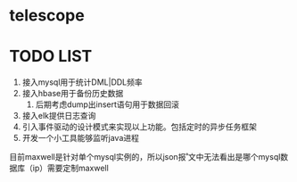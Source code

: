 # telescope

# TODO LIST
1. 接入mysql用于统计DML|DDL频率
2. 接入hbase用于备份历史数据
    1. 后期考虑dump出insert语句用于数据回滚
3. 接入elk提供日志查询
4. 引入事件驱动的设计模式来实现以上功能。包括定时的异步任务框架
5. 开发一个小工具能够监听java进程

目前maxwell是针对单个mysql实例的，所以json报˚文中无法看出是哪个mysql数据库（ip）需要定制maxwell